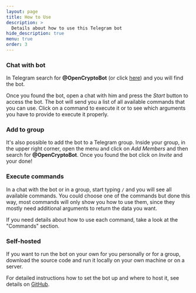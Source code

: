 ```yaml
---
layout: page
title: How to Use
description: >
  Details about how to use this Telegram bot
hide_description: true
menu: true
order: 3
---
```


### Chat with bot
In Telegram search for **@OpenCryptoBot** (or click [here](https://telegram.me/OpenCryptoBot)) and you will find the bot.  

Once you found the bot, open a chat with him and press the *Start* button to access the bot. The bot will send you a list of all available commands that you can use. Click on a command to execute it or to see which arguments you have to provide to execute it properly.

### Add to group
It's also possible to add the bot to a Telegram group. Inside your group, in the upper right corner, open the menu and click on *Add Members* and then search for **@OpenCryptoBot**. Once you found the bot click on *Invite* and your done!

### Execute commands
In a chat with the bot or in a group, start typing `/` and you will see all available commands. You could choose one of the commands but done this way, most commands will only show you how to use them, since they mostly need additional arguments to return the data you want.

If you need details about how to use each command, take a look at the "Commands" section.

### Self-hosted
If you want to run the bot on your own for you personally or for a group, download the source code and run it locally on your own machine or on a server.  

For detailed instructions how to set the bot up and where to host it, see details on [GitHub](https://github.com/Endogen/OpenCryptoBot).